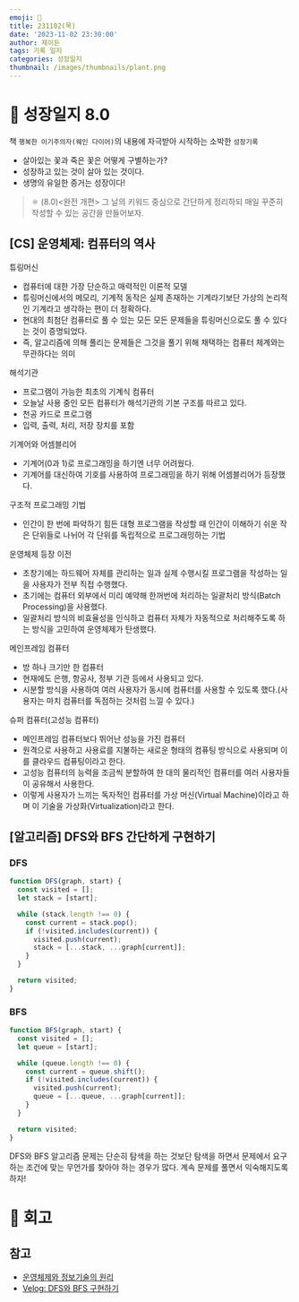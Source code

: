 ```yaml
---
emoji: 🌱
title: 231102(목)
date: '2023-11-02 23:30:00'
author: 제이든
tags: 기록 일지
categories: 성장일지
thumbnail: /images/thumbnails/plant.png
---
```


# 🌱 성장일지 8.0

책 `행복한 이기주의자(웨인 다이어)`의 내용에 자극받아 시작하는 소박한 `성장기록`

- 살아있는 꽃과 죽은 꽃은 어떻게 구별하는가?
- 성장하고 있는 것이 살아 있는 것이다.
- 생명의 유일한 증거는 성장이다!

> ⚛ (8.0)<완전 개편> 그 날의 키워드 중심으로 간단하게 정리하되 매일 꾸준히 작성할 수 있는 공간을 만들어보자.

## [CS] 운영체제: 컴퓨터의 역사

튜링머신

- 컴퓨터에 대한 가장 단순하고 매력적인 이론적 모델
- 튜링머신에서의 메모리, 기계적 동작은 실제 존재하는 기계라기보단 가상의 논리적인 기계라고 생각하는 편이 더 정확하다.
- 현대의 최첨단 컴퓨터로 풀 수 있는 모든 모든 문제들을 튜링머신으로도 풀 수 있다는 것이 증명되었다.
- 즉, 알고리즘에 의해 풀리는 문제들은 그것을 풀기 위해 채택하는 컴퓨터 체계와는 무관하다는 의미

해석기관

- 프로그램이 가능한 최초의 기계식 컴퓨터
- 오늘날 사용 중인 모든 컴퓨터가 해석기관의 기본 구조를 따르고 있다.
- 천공 카드로 프로그램
- 입력, 출력, 처리, 저장 장치를 포함

기계어와 어셈블리어

- 기계어(0과 1)로 프로그래밍을 하기엔 너무 어려웠다.
- 기계어를 대신하여 기호를 사용하여 프로그래밍을 하기 위해 어셈블리어가 등장했다.

구조적 프로그래밍 기법

- 인간이 한 번에 파악하기 힘든 대형 프로그램을 작성할 때 인간이 이해하기 쉬운 작은 단위들로 나뉘어 각 단위를 독립적으로 프로그래밍하는 기법

운영체제 등장 이전

- 초창기에는 하드웨어 자체를 관리하는 일과 실제 수행시킬 프로그램을 작성하는 일을 사용자가 전부 직접 수행했다.
- 초기에는 컴퓨터 외부에서 미리 예약해 한꺼번에 처리하는 일괄처리 방식(Batch Processing)을 사용했다.
- 일괄처리 방식의 비효율성을 인식하고 컴퓨터 자체가 자동적으로 처리해주도록 하는 방식을 고민하여 운영체제가 탄생했다.

메인프레임 컴퓨터

- 방 하나 크기만 한 컴퓨터
- 현재에도 은행, 항공사, 정부 기관 등에서 사용되고 있다.
- 시분할 방식을 사용하여 여러 사용자가 동시에 컴퓨터를 사용할 수 있도록 했다.(사용자는 마치 컴퓨터를 독점하는 것처럼 느낄 수 있다.)

슈퍼 컴퓨터(고성능 컴퓨터)

- 메인프레임 컴퓨터보다 뛰어난 성능을 가진 컴퓨터
- 원격으로 사용하고 사용료를 지불하는 새로운 형태의 컴퓨팅 방식으로 사용되며 이를 클라우드 컴퓨팅이라고 한다.
- 고성능 컴퓨터의 능력을 조금씩 분할하여 한 대의 물리적인 컴퓨터를 여러 사용자들이 공유해서 사용한다.
- 이렇게 사용자가 느끼는 독자적인 컴퓨터를 가상 머신(Virtual Machine)이라고 하며 이 기술을 가상화(Virtualization)라고 한다.

## [알고리즘] DFS와 BFS 간단하게 구현하기

### DFS

```js
function DFS(graph, start) {
  const visited = [];
  let stack = [start];

  while (stack.length !== 0) {
    const current = stack.pop();
    if (!visited.includes(current)) {
      visited.push(current);
      stack = [...stack, ...graph[current]];
    }
  }

  return visited;
}
```

### BFS

```js
function BFS(graph, start) {
  const visited = [];
  let queue = [start];

  while (queue.length !== 0) {
    const current = queue.shift();
    if (!visited.includes(current)) {
      visited.push(current);
      queue = [...queue, ...graph[current]];
    }
  }

  return visited;
}
```

DFS와 BFS 알고리즘 문제는 단순히 탐색을 하는 것보단 탐색을 하면서 문제에서 요구하는 조건에 맞는 무언가를 찾아야 하는 경우가 많다. 계속 문제를 풀면서 익숙해지도록 하자!

# 📝 회고

## 참고

- [운영체제와 정보기술의 원리](https://product.kyobobook.co.kr/detail/S000001772604)
- [Velog: DFS와 BFS 구현하기](https://velog.io/@sean2337/Algorithm-DFS%EC%99%80-BFS%EC%9D%98-%EC%89%AC%EC%9A%B4-%EA%B0%9C%EB%85%90-JavaScript-%EA%B5%AC%ED%98%84-%EB%B0%A9%EB%B2%95)
